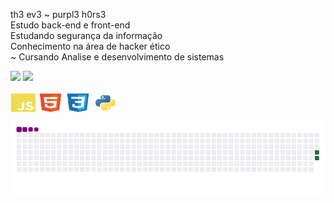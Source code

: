 th3 ev3 ~ purpl3 h0rs3<br>
Estudo back-end e front-end <br>
Estudando segurança da informação<br>
Conhecimento na área de hacker ético<br>
~ Cursando Analise e desenvolvimento de sistemas

 <img height="180em" src="https://github-readme-stats.vercel.app/api?username=th3ev3&show_icons=true&theme=jolly&include_all_commits=false&count_private=true"/>
  <img height="180em" src="https://github-readme-stats.vercel.app/api/top-langs/?username=th3ev3&layout=compact&langs_count=7&theme=jolly"/>
</div>
<div style="display: inline_block"><br>
  <img align="center" alt="eve-Js" height="30" width="40" src="https://raw.githubusercontent.com/devicons/devicon/master/icons/javascript/javascript-plain.svg">
  <img align="center" alt="eve-HTML" height="30" width="40" src="https://raw.githubusercontent.com/devicons/devicon/master/icons/html5/html5-original.svg">
  <img align="center" alt="eve-CSS" height="30" width="40" src="https://raw.githubusercontent.com/devicons/devicon/master/icons/css3/css3-original.svg">
  <img align="center" alt="eve-Python" height="30" width="40" src="https://raw.githubusercontent.com/devicons/devicon/master/icons/python/python-original.svg">
 
![snake gif](https://github.com/th3ev3/th3ev3/blob/output/github-contribution-grid-snake.gif)
